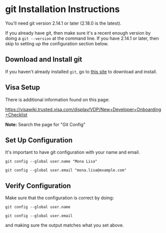 # git Installation Instructions

You'll need git version 2.14.1 or later (2.18.0 is the latest).

If you already have git, then make sure it's a recent enough version by doing a `git --version` at the command line.
If you have 2.14.1 or later, then skip to setting up the configuration section below.

## Download and Install git

If you haven't already installed `git`, go to [this site](https://git-scm.com) to download and install.

## Visa Setup

There is additional information found on this page:

https://visawiki.trusted.visa.com/display/VDP/New+Developer+Onboarding+Checklist

**Note:** Search the page for "Git Config"

## Set Up Configuration

It's important to have git configuration with your name and email.

```
git config --global user.name "Mona Lisa"

git config --global user.email "mona.lisa@example.com"
```

## Verify Configuration

Make sure that the configuration is correct by doing:

```
git config --global user.name

git config --global user.email
```

and making sure the output matches what you set above.
